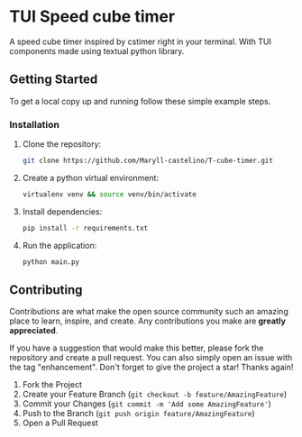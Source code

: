 # TUI Speed cube timer
A speed cube timer inspired by cstimer right in your terminal.
With TUI components made using textual python library.

<!-- GETTING STARTED -->
## Getting Started

To get a local copy up and running follow these simple example steps.


### Installation

1. Clone the repository:
   ```sh
   git clone https://github.com/Maryll-castelino/T-cube-timer.git
   ```
2. Create a python virtual environment:
   ```sh
   virtualenv venv && source venv/bin/activate
   ```
3. Install dependencies:
   ```sh
   pip install -r requirements.txt
   ```
4. Run the application:
   ```sh
   python main.py
   ```

<!-- Contributing -->
## Contributing

Contributions are what make the open source community such an amazing place to learn, inspire, and create. Any contributions you make are **greatly appreciated**.

If you have a suggestion that would make this better, please fork the repository and create a pull request. You can also simply open an issue with the tag "enhancement".
Don't forget to give the project a star! Thanks again!

1. Fork the Project
2. Create your Feature Branch (`git checkout -b feature/AmazingFeature`)
3. Commit your Changes (`git commit -m 'Add some AmazingFeature'`)
4. Push to the Branch (`git push origin feature/AmazingFeature`)
5. Open a Pull Request